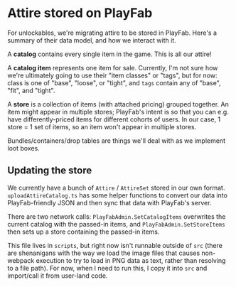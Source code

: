 # Attire stored on PlayFab

For unlockables, we're migrating attire to be stored in PlayFab. Here's a summary of their data model, and how we
interact with it.

A **catalog** contains every single item in the game. This is all our attire!

A **catalog item** represents one item for sale. Currently, I'm not sure how we're ultimately going to use their "item
classes" or "tags", but for now: class is one of "base", "loose", or "tight", and `tags` contain any of "base", "fit",
and "tight".

A **store** is a collection of items (with attached pricing) grouped together. An item might appear in multiple stores;
PlayFab's intent is so that you can e.g. have differently-priced items for different cohorts of users. In our case, 1
store = 1 set of items, so an item won't appear in multiple stores.

Bundles/containers/drop tables are things we'll deal with as we implement loot boxes.

## Updating the store

We currently have a bunch of `Attire` / `AttireSet` stored in our own format. `uploadAttireCatalog.ts` has some helper
functions to convert our data into PlayFab-friendly JSON and then sync that data with PlayFab's server.

There are two network calls: `PlayFabAdmin.SetCatalogItems` overwrites the current catalog with the passed-in items, and
`PlayFabAdmin.SetStoreItems` then sets up a store containing the passed-in items.

This file lives in `scripts`, but right now isn't runnable outside of `src` (there are shenanigans with the way we load
the image files that causes non-webpack execution to try to load in PNG data as text, rather than resolving to a file
path). For now, when I need to run this, I copy it into `src` and import/call it from user-land code.
